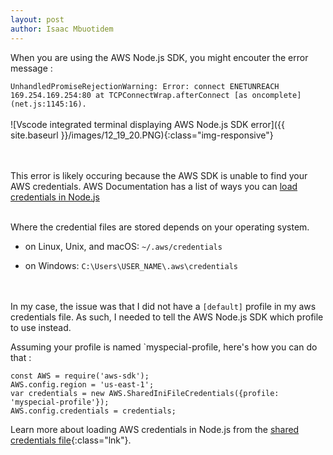 ```yaml
---
layout: post
author: Isaac Mbuotidem
---
```

When you are using the AWS Node.js SDK, you might encouter the error message :

`UnhandledPromiseRejectionWarning: Error: connect ENETUNREACH 169.254.169.254:80 at TCPConnectWrap.afterConnect [as oncomplete] (net.js:1145:16).`
\
\
![Vscode integrated terminal displaying AWS Node.js SDK error]({{ site.baseurl }}/images/12_19_20.PNG){:class="img-responsive"}

\
\
This error is likely occuring because the AWS SDK is unable to find your AWS credentials. 
AWS Documentation has a list of ways you can [load credentials in Node.js](https://docs.aws.amazon.com/sdk-for-javascript/v2/developer-guide/setting-credentials-node.html)


\
Where the credential files are stored depends on your operating system. 

- on Linux, Unix, and macOS: `~/.aws/credentials`

- on Windows: `C:\Users\USER_NAME\.aws\credentials`


\
\
In my case, the issue was that I did not have a `[default]` profile in my aws credentials file. As such, I needed to tell the AWS Node.js SDK which profile to use instead. 

Assuming your profile is named `myspecial-profile, here's how you can do that :

```
const AWS = require('aws-sdk');
AWS.config.region = 'us-east-1';
var credentials = new AWS.SharedIniFileCredentials({profile: 'myspecial-profile'});
AWS.config.credentials = credentials;

```

Learn more about loading AWS credentials in Node.js from the [shared credentials file](https://docs.aws.amazon.com/sdk-for-javascript/v2/developer-guide/loading-node-credentials-shared.html){:class="lnk"}. 
